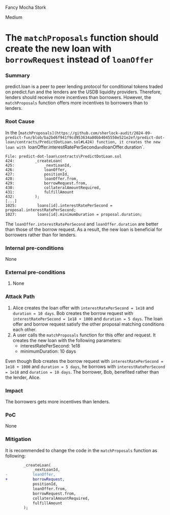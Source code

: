 Fancy Mocha Stork

Medium

# The `matchProposals` function should create the new loan with `borrowRequest` instead of `loanOffer`

### Summary

predict.loan is a peer to peer lending protocol for conditional tokens traded on predict.fun and the lenders are the USDB liquidity providers.
Therefore, lenders should receive more incentives than borrowers. However, the `matchProposals` function offers more incentives to borrowers than to lenders.

### Root Cause

In the [`matchProposals](https://github.com/sherlock-audit/2024-09-predict-fun/blob/ba2bd6f941f9cd953634a80bb4045550e521e2ef/predict-dot-loan/contracts/PredictDotLoan.sol#L424) function, it creates the new loan with `loanOffer.interestRatePerSecond` and `loanOffer.duration`.

```solidity
File: predict-dot-loan\contracts\PredictDotLoan.sol
424:         _createLoan(
425:             _nextLoanId,
426:             loanOffer,
427:             positionId,
428:             loanOffer.from,
429:             borrowRequest.from,
430:             collateralAmountRequired,
431:             fulfillAmount
432:         );
[...]
1025:         loans[id].interestRatePerSecond = proposal.interestRatePerSecond;
1027:         loans[id].minimumDuration = proposal.duration;
```

The `loanOffer.interestRatePerSecond` and `loanOffer.duration` are better than those of the borrow request. As a result, the new loan is beneficial for borrowers rather than for lenders.

### Internal pre-conditions

None

### External pre-conditions

1. None

### Attack Path

1. Alice creates the loan offer with `interestRatePerSecond = 1e18` and `duration = 10 days`.
Bob creates the borrow request with `interestRatePerSecond = 1e18 + 1000` and `duration = 5 days`.
The loan offer and borrow request satisfy the other proposal matching conditions each other.
2. A user calls the `matchProposals` function for this offer and request.
It creates the new loan with the following parameters:
    - interestRatePerSecond: 1e18
    - minimumDuration: 10 days

Even though Bob creates the borrow request with `interestRatePerSecond = 1e18 + 1000` and `duration = 5 days`, he borrows with `interestRatePerSecond = 1e18` and `duration = 10 days`.
The borrower, Bob, benefited rather than the lender, Alice.

### Impact

The borrowers gets more incentives than lenders.

### PoC

None

### Mitigation

It is recommended to change the code in the `matchProposals` function as following:

```diff
        _createLoan(
            _nextLoanId,
-           loanOffer,
+           borrowRequest,
            positionId,
            loanOffer.from,
            borrowRequest.from,
            collateralAmountRequired,
            fulfillAmount
        );
```